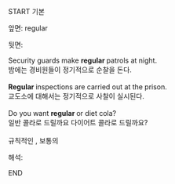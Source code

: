 START
기본

앞면:
regular


뒷면:
<div>Security guards make <b>regular </b>patrols at night. </div><div><div>밤에는 경비원들이 정기적으로 순찰을 돈다.</div></div><div><br></div><div><div><b>Regular </b>inspections are carried out at the prison. </div><div><div>교도소에 대해서는 정기적으로 사찰이 실시된다.</div></div></div><div><br></div><div><div>Do you want <b>regular </b>or diet cola? </div><div>일반 콜라로 드릴까요 다이어트 콜라로 드릴까요?</div></div><div><br></div><div>규칙적인 , 보통의</div>


해석:
<!--ID: 1746614454541-->
END